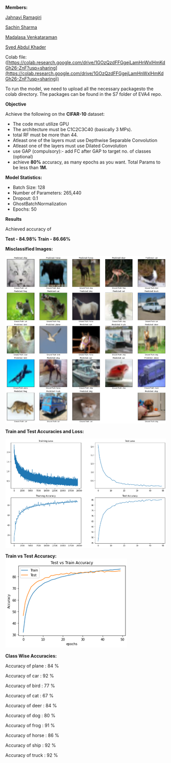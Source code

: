 **Members:**

[Jahnavi Ramagiri](https://canvas.instructure.com/courses/1804302/users/25685093)

[Sachin Sharma](https://canvas.instructure.com/courses/1804302/users/23724529)

[Madalasa Venkataraman](https://canvas.instructure.com/courses/1804302/users/25685106)

[Syed Abdul Khader](https://canvas.instructure.com/courses/1804302/users/25685109)

Colab file:([https://colab.research.google.com/drive/1GOzQzdFFGgejLamHnWxlHmKdGh26-ZnF?usp=sharing](https://colab.research.google.com/drive/1GOzQzdFFGgejLamHnWxlHmKdGh26-ZnF?usp=sharing))

To run the model, we need to upload all the necessary packagesto the colab directory. The packages can be found in the S7 folder of EVA4 repo.

**Objective**

Achieve the following on the  **CIFAR-10**  dataset:

- The code must utilize GPU
- The architecture must be C1C2C3C40 (basically 3 MPs).
- total RF must be more than 44.
- Atleast one of the layers must use Depthwise Separable Convolution
- Atleast one of the layers must use Dilated Convolution
- use GAP (compulsory):- add FC after GAP to target no. of classes (optional)
- achieve  **80%**  accuracy, as many epochs as you want. Total Params to be less than  **1M.**

**Model Statistics:**

- Batch Size: 128
- Number of Parameters: 265,440
- Dropout: 0.1
- GhostBatchNormalization
- Epochs: 50

**Results**

Achieved accuracy of

**Test - 84.98%**   **Train - 86.66%**

**Misclassified Images:**

![Misclassified Images](https://github.com/JahnaviRamagiri/EVA-B2/blob/master/S7/results/misclassified.png)

**Train and Test Accuracies and Loss:**

![Train and Test Accuracies and Loss](https://github.com/JahnaviRamagiri/EVA-B2/blob/master/S7/results/Train_Test%20accuracy%20and%20loss.png)

**Train vs Test Accuracy:**
![Train vs Test Accuracy](https://github.com/JahnaviRamagiri/EVA-B2/blob/master/S7/results/Train%20vs%20test.png)

**Class Wise Accuracies:**

Accuracy of plane : 84 %

Accuracy of car : 92 %

Accuracy of bird : 77 %

Accuracy of cat : 67 %

Accuracy of deer : 84 %

Accuracy of dog : 80 %

Accuracy of frog : 91 %

Accuracy of horse : 86 %

Accuracy of ship : 92 %

Accuracy of truck : 92 %
